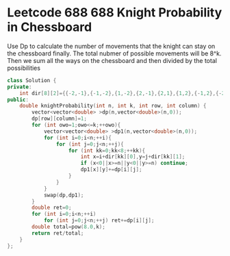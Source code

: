 # Leetcode 688 688 Knight Probability in Chessboard


Use Dp to calculate the number of movements that the knight can stay on the chessboard finally. The total nubmer of possible movements will be 8^k.
Then we sum all the ways on the chessboard and then divided by the total possibilities
```cpp
class Solution {
private:
    int dir[8][2]={{-2,-1},{-1,-2},{1,-2},{2,-1},{2,1},{1,2},{-1,2},{-2,1}};
public:
    double knightProbability(int n, int k, int row, int column) {
        vector<vector<double> >dp(n,vector<double>(n,0));
        dp[row][column]=1;
        for (int owo=1;owo<=k;++owo){
            vector<vector<double> >dp1(n,vector<double>(n,0));
            for (int i=0;i<n;++i){
                for (int j=0;j<n;++j){
                    for (int kk=0;kk<8;++kk){
                        int x=i+dir[kk][0],y=j+dir[kk][1];
                        if (x<0||x>=n||y<0||y>=n) continue;
                        dp1[x][y]+=dp[i][j];
                    }
                }
            }
            swap(dp,dp1);
        }
        double ret=0;
        for (int i=0;i<n;++i)
            for (int j=0;j<n;++j) ret+=dp[i][j];
        double total=pow(8.0,k);
        return ret/total;
    }
};
```

